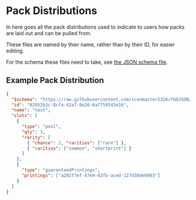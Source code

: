 # Pack Distributions

In here goes all the pack distributions used to indicate to users how packs are laid out and can be pulled from.

These files are named by thier name, rather than by their ID, for easier editing.

For the schema these files need to take, see [the JSON schema file](../../schema/v1/distribution.json).

## Example Pack Distribution

```json
{
  "$schema": "https://raw.githubusercontent.com/iconmaster5326/YGOJSON/main/schema/v1/distribution.json",
  "id": "02952b2c-8cfa-42a7-8e26-6a7759543e16",
  "name": "test",
  "slots": [
    {
      "type": "pool",
      "qty": 3,
      "rarity": [
        { "chance": 2, "rarities": ["rare"] },
        { "rarities": ["common", "shortprint"] }
      ]
    },
    {
      "type": "guaranteedPrintings",
      "printings": ["a202f7ef-47e9-43fb-aced-127d30de6003"]
    }
  ]
}
```
